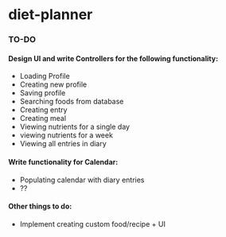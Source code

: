 # diet-planner
### TO-DO
#### Design UI and write Controllers for the following functionality:
- Loading Profile
- Creating new profile
- Saving profile
- Searching foods from database
- Creating entry
- Creating meal
- Viewing nutrients for a single day
- viewing nutrients for a week
- Viewing all entries in diary

#### Write functionality for Calendar:
- Populating calendar with diary entries
- ??

#### Other things to do:
- Implement creating custom food/recipe + UI
